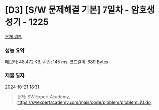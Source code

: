 # [D3] [S/W 문제해결 기본] 7일차 - 암호생성기 - 1225 

[문제 링크](https://swexpertacademy.com/main/code/problem/problemDetail.do?contestProbId=AV14uWl6AF0CFAYD) 

### 성능 요약

메모리: 48,472 KB, 시간: 145 ms, 코드길이: 689 Bytes

### 제출 일자

2024-10-21 18:31



> 출처: SW Expert Academy, https://swexpertacademy.com/main/code/problem/problemList.do